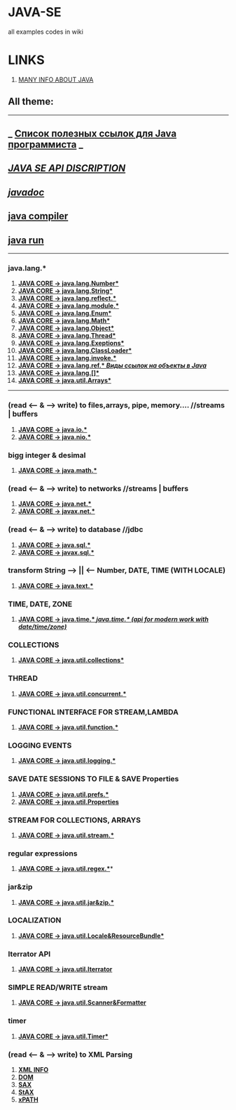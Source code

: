 # JAVA-SE
all examples codes in wiki
# LINKS
1. [MANY  INFO ABOUT JAVA](https://www.geeksforgeeks.org/java/)
## All theme:
***
## **_ [Список полезных ссылок для Java программиста](https://github.com/Vedenin/useful-java-links/blob/master/link-rus/readme.md) _**
## **_[JAVA SE API DISCRIPTION](https://github.com/shegdaMM/JAVA-SE/wiki/JAVA-SE-API-DISCRIPTION)_**
## **_[javadoc](https://github.com/shegdaMM/JAVA-SE/wiki/documentation)_**
## [java compiler](https://github.com/shegdaMM/JAVA-SE/issues/4)
## [java run](https://github.com/shegdaMM/JAVA-SE/issues/4)
***
### java.lang.*
1. **[JAVA CORE -> java.lang.Number*](https://github.com/shegdaMM/JAVA-SE/wiki/JAVA-CORE----java.lang.Number*)**
1. **[JAVA CORE -> java.lang.String*](https://github.com/shegdaMM/JAVA-SE/wiki/JAVA-CORE----java.lang.String*)**
1. **[JAVA CORE -> java.lang.reflect.*](https://github.com/shegdaMM/JAVA-SE/wiki/JAVA-CORE----java.lang.reflect.*)**
1. **[JAVA CORE -> java.lang.module.*](https://github.com/shegdaMM/JAVA-SE/wiki/JAVA-CORE----java.lang.module.)**
1. **[JAVA CORE -> java.lang.Enum*](https://github.com/shegdaMM/JAVA-SE/wiki/JAVA-CORE----java.lang.Enum)**
1. **[JAVA CORE -> java.lang.Math*](https://github.com/shegdaMM/JAVA-SE/wiki/JAVA-CORE----java.lang.Math)**
1. **[JAVA CORE -> java.lang.Object*](https://github.com/shegdaMM/JAVA-SE/wiki/JAVA-CORE----java.lang.Object)**
1. **[JAVA CORE -> java.lang.Thread*](https://github.com/shegdaMM/JAVA-SE/wiki/JAVA-CORE----java.lang.Thread)**
1. **[JAVA CORE -> java.lang.Exeptions*](https://github.com/shegdaMM/JAVA-SE/wiki/JAVA-CORE----java.lang.Exeptions)**
1. **[JAVA CORE -> java.lang.ClassLoader*](https://github.com/shegdaMM/JAVA-SE/wiki/JAVA-CORE----java.lang.ClassLoader)**
1. **[JAVA CORE -> java.lang.invoke.*](https://github.com/shegdaMM/JAVA-SE/wiki/JAVA-CORE----java.lang.invoke)**
1. **[JAVA CORE -> java.lang.ref.* _Виды ссылок на объекты в Java_](https://github.com/shegdaMM/JAVA-SE/issues/1)**
1. **[JAVA CORE -> java.lang.[]*](https://github.com/shegdaMM/JAVA-SE/wiki/JAVA-CORE----java.lang.%5B%5D)**
1. **[JAVA CORE -> java.util.Arrays*](https://github.com/shegdaMM/JAVA-SE/wiki/JAVA-CORE----java.util.Arrays)**
***
### (read <-- & --> write) to files,arrays, pipe, memory....  //streams | buffers
1. **[JAVA CORE -> java.io.*](https://github.com/shegdaMM/JAVA-SE/wiki/JAVA-CORE----java.io.*)**
1. **[JAVA CORE -> java.nio.*](https://github.com/shegdaMM/JAVA-SE/wiki/JAVA-CORE----java.nio.*)**
### bigg integer & desimal
1. **[JAVA CORE -> java.math.*](https://github.com/shegdaMM/JAVA-SE/wiki/JAVA-CORE----java.math.*)**
### (read <-- & --> write) to networks  //streams | buffers
1. **[JAVA CORE -> java.net.*](https://github.com/shegdaMM/JAVA-SE/wiki/JAVA-CORE----java.net.*)**
1. **[JAVA CORE -> javax.net.*](https://github.com/shegdaMM/JAVA-SE/wiki/JAVA-CORE----javax.net.*)**
### (read <-- & --> write) to database  //jdbc
1. **[JAVA CORE -> java.sql.*](https://github.com/shegdaMM/JAVA-SE/wiki/JAVA-CORE----java.sql.*)**
1. **[JAVA CORE -> javax.sql.*](https://github.com/shegdaMM/JAVA-SE/wiki/JAVA-CORE----javax.sql.*)**
### transform String --> || <-- Number, DATE, TIME (WITH LOCALE)
1. **[JAVA CORE -> java.text.*](https://github.com/shegdaMM/JAVA-SE/wiki/JAVA-CORE----java.text.*)**
### TIME, DATE, ZONE
1. **[JAVA CORE -> java.time.* _java.time.* (api for modern work with date/time/zone)_](https://github.com/shegdaMM/JAVA-SE/issues/2)**
### COLLECTIONS
1. **[JAVA CORE -> java.util.collections*](https://github.com/shegdaMM/JAVA-SE/wiki/JAVA-CORE----java.util.collections)**
### THREAD
1. **[JAVA CORE -> java.util.concurrent.*](https://github.com/shegdaMM/JAVA-SE/wiki/JAVA-CORE----java.util.concurrent.*)**
### FUNCTIONAL INTERFACE FOR STREAM,LAMBDA
1. **[JAVA CORE -> java.util.function.*](https://github.com/shegdaMM/JAVA-SE/wiki/JAVA-CORE----java.util.function.*)**
### LOGGING EVENTS
1. **[JAVA CORE -> java.util.logging.*](https://github.com/shegdaMM/JAVA-SE/wiki/JAVA-CORE----java.util.logging.*)**
### SAVE DATE SESSIONS TO FILE  &  SAVE Properties 
1. **[JAVA CORE -> java.util.prefs.*](https://github.com/shegdaMM/JAVA-SE/wiki/JAVA-CORE----java.util.prefs.*)**
1. **[JAVA CORE -> java.util.Properties](https://github.com/shegdaMM/JAVA-SE/wiki/JAVA-CORE----java.util.Properties)**
### STREAM FOR COLLECTIONS, ARRAYS
1. **[JAVA CORE -> java.util.stream.*](https://github.com/shegdaMM/JAVA-SE/wiki/JAVA-CORE----java.util.stream.*)**
### regular expressions
1. **[JAVA CORE -> java.util.regex.*](https://github.com/shegdaMM/JAVA-SE/wiki/JAVA-CORE----java.util.regex.*)***
### jar&zip
1. **[JAVA CORE -> java.util.jar&zip.*](https://github.com/shegdaMM/JAVA-SE/wiki/JAVA-CORE----java.util.jar&zip.*)**
### LOCALIZATION 
1. **[JAVA CORE -> java.util.Locale&ResourceBundle*](https://github.com/shegdaMM/JAVA-SE/wiki/JAVA-CORE----java.util.Locale&ResourceBundle)**
### Iterrator API
1. **[JAVA CORE -> java.util.Iterrator](https://github.com/shegdaMM/JAVA-SE/wiki/JAVA-CORE----java.util.Iterrator)**
### SIMPLE READ/WRITE stream
1. **[JAVA CORE -> java.util.Scanner&Formatter](https://github.com/shegdaMM/JAVA-SE/wiki/JAVA-CORE----java.util.Scanner&Formatter)**
### timer
1. **[JAVA CORE -> java.util.Timer*](https://github.com/shegdaMM/JAVA-SE/wiki/JAVA-CORE----java.util.Timer)**
### (read <-- & --> write) to XML Parsing
1. **[XML INFO](https://github.com/shegdaMM/JAVA-SE/wiki/XML-INFO)**  
1. **[DOM](https://github.com/shegdaMM/JAVA-SE/wiki/DOM)**
1. **[SAX](https://github.com/shegdaMM/JAVA-SE/wiki/SAX)**
1. **[StAX](https://github.com/shegdaMM/JAVA-SE/wiki/StAX)**
1. **[xPATH](https://github.com/shegdaMM/JAVA-SE/wiki/xPATH)**
